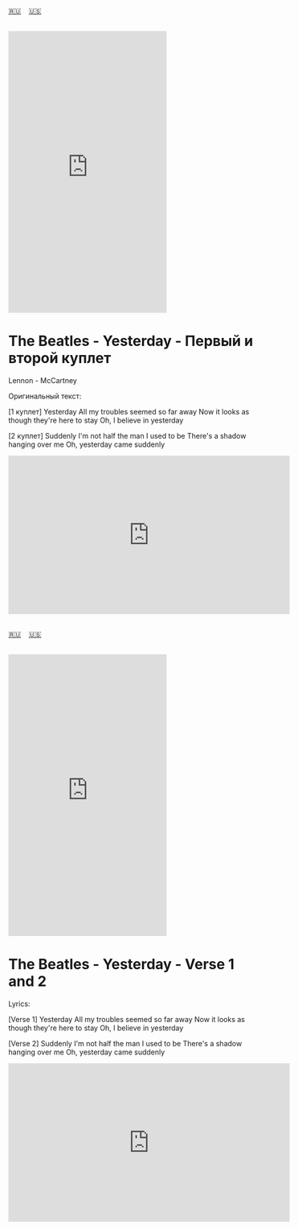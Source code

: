 <span id="ru"><a href='#ru'>🇷🇺</a> &nbsp;&nbsp;&nbsp;<a href='#en'>🇺🇸</a> &nbsp;&nbsp;&nbsp;</span><br><br>

<iframe width="315" height="560" src="https://www.youtube.com/embed/wXTJBr9tt8Q" frameborder="0" allow="accelerometer; autoplay; clipboard-write; encrypted-media; gyroscope; picture-in-picture; web-share"allowfullscreen></iframe>

# The Beatles - Yesterday - Первый и второй куплет

Lennon - McCartney

Оригинальный текст:

[1 куплет]
Yesterday
All my troubles seemed so far away
Now it looks as though they're here to stay
Oh, I believe in yesterday

[2 куплет]
Suddenly
I'm not half the man I used to be
There's a shadow hanging over me
Oh, yesterday came suddenly


<iframe width="560" height="315" src="https://www.youtube.com/embed/wXTJBr9tt8Q" title="youtube player" frameborder="0" allow="accelerometer; autoplay; clipboard-write; encrypted-media; gyroscope; picture-in-picture; web-share" referrerpolicy="strict-origin-when-cross-origin" allowfullscreen></iframe>
<br><br>

<span id="en"><a href='#ru'>🇷🇺</a> &nbsp;&nbsp;&nbsp;<a href='#en'>🇺🇸</a> &nbsp;&nbsp;&nbsp;</span><br><br>


<iframe width="315" height="560" src="https://www.youtube.com/embed/wXTJBr9tt8Q" frameborder="0" allow="accelerometer; autoplay; clipboard-write; encrypted-media; gyroscope; picture-in-picture; web-share"allowfullscreen></iframe>

# The Beatles - Yesterday - Verse 1 and 2

Lyrics:

[Verse 1]
Yesterday
All my troubles seemed so far away
Now it looks as though they're here to stay
Oh, I believe in yesterday

[Verse 2]
Suddenly
I'm not half the man I used to be
There's a shadow hanging over me
Oh, yesterday came suddenly



<iframe width="560" height="315" src="https://www.youtube.com/embed/wXTJBr9tt8Q" title="Beatles Yesterday" frameborder="0" allow="accelerometer; autoplay; clipboard-write; encrypted-media; gyroscope; picture-in-picture; web-share" referrerpolicy="strict-origin-when-cross-origin" allowfullscreen></iframe>
<br><br>


